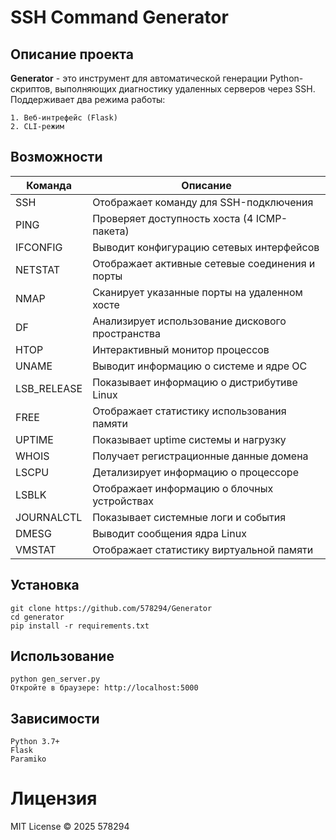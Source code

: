 # SSH Command Generator

## Описание проекта
**Generator** - это инструмент для автоматической генерации Python-скриптов, выполняющих диагностику удаленных серверов через SSH. Поддерживает два режима работы:
```
1. Веб-интрефейс (Flask)
2. CLI-режим
```
## Возможности

|**Команда** |	**Описание**                                  |
|------------|------------------------------------------------|
|SSH		 |Отображает команду для SSH-подключения          |
|PING		 |Проверяет доступность хоста (4 ICMP-пакета)     |
|IFCONFIG	 |Выводит конфигурацию сетевых интерфейсов		  |
|NETSTAT	 |Отображает активные сетевые соединения и порты  |
|NMAP	     |Сканирует указанные порты на удаленном хосте    |
|DF	         |Анализирует использование дискового пространства|
|HTOP	     |Интерактивный монитор процессов                 |
|UNAME	     |Выводит информацию о системе и ядре ОС          |
|LSB_RELEASE |Показывает информацию о дистрибутиве Linux      |
|FREE	     |Отображает статистику использования памяти      |
|UPTIME	     |Показывает uptime системы и нагрузку            |
|WHOIS	     |Получает регистрационные данные домена          |
|LSCPU	     |Детализирует информацию о процессоре            |
|LSBLK	     |Отображает информацию о блочных устройствах     |
|JOURNALCTL	 |Показывает системные логи и события             |
|DMESG	     |Выводит сообщения ядра Linux                    |
|VMSTAT	     |Отображает статистику виртуальной памяти        |

## Установка
```
git clone https://github.com/578294/Generator
cd generator
pip install -r requirements.txt
```

## Использование
```
python gen_server.py
Откройте в браузере: http://localhost:5000
```

## Зависимости
```
Python 3.7+
Flask
Paramiko
```

# Лицензия
MIT License © 2025 578294
